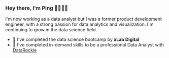 ### Hey there, I'm Ping 👧🏻💡👋

I'm now working as a data analyst but I was a former product development engineer, with a strong passion for data analytics and visualization. I'm continuing to grow in the data science field.
- 🌱 I’ve completed the data science bootcamp by **xLab Digital**
- 🔭 I’ve completed in-demand skills to be a professional Data Analyst with [DataRockie](https://datarockie.com/data-science-bootcamp/) 

<!--
**TanyamonSiri/TanyamonSiri** is a ✨ _special_ ✨ repository because its `README.md` (this file) appears on your GitHub profile.

Here are some ideas to get you started:

- 🔭 I’m currently working on ...
- 🌱 I’m currently learning ...
- 👯 I’m looking to collaborate on ...
- 🤔 I’m looking for help with ...
- 💬 Ask me about ...
- 📫 How to reach me: ...
- 😄 Pronouns: ...
- ⚡ Fun fact: ...
-->
